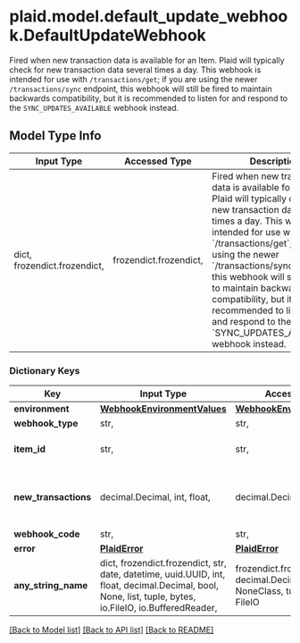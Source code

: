 # plaid.model.default_update_webhook.DefaultUpdateWebhook

Fired when new transaction data is available for an Item. Plaid will typically check for new transaction data several times a day.  This webhook is intended for use with `/transactions/get`; if you are using the newer `/transactions/sync` endpoint, this webhook will still be fired to maintain backwards compatibility, but it is recommended to listen for and respond to the `SYNC_UPDATES_AVAILABLE` webhook instead. 

## Model Type Info
Input Type | Accessed Type | Description | Notes
------------ | ------------- | ------------- | -------------
dict, frozendict.frozendict,  | frozendict.frozendict,  | Fired when new transaction data is available for an Item. Plaid will typically check for new transaction data several times a day.  This webhook is intended for use with &#x60;/transactions/get&#x60;; if you are using the newer &#x60;/transactions/sync&#x60; endpoint, this webhook will still be fired to maintain backwards compatibility, but it is recommended to listen for and respond to the &#x60;SYNC_UPDATES_AVAILABLE&#x60; webhook instead.  | 

### Dictionary Keys
Key | Input Type | Accessed Type | Description | Notes
------------ | ------------- | ------------- | ------------- | -------------
**environment** | [**WebhookEnvironmentValues**](WebhookEnvironmentValues.md) | [**WebhookEnvironmentValues**](WebhookEnvironmentValues.md) |  | 
**webhook_type** | str,  | str,  | &#x60;TRANSACTIONS&#x60; | 
**item_id** | str,  | str,  | The &#x60;item_id&#x60; of the Item the webhook relates to. | 
**new_transactions** | decimal.Decimal, int, float,  | decimal.Decimal,  | The number of new transactions detected since the last time this webhook was fired. | 
**webhook_code** | str,  | str,  | &#x60;DEFAULT_UPDATE&#x60; | 
**error** | [**PlaidError**](PlaidError.md) | [**PlaidError**](PlaidError.md) |  | [optional] 
**any_string_name** | dict, frozendict.frozendict, str, date, datetime, uuid.UUID, int, float, decimal.Decimal, bool, None, list, tuple, bytes, io.FileIO, io.BufferedReader,  | frozendict.frozendict, str, decimal.Decimal, BoolClass, NoneClass, tuple, bytes, FileIO | any string name can be used but the value must be the correct type | [optional]

[[Back to Model list]](../../README.md#documentation-for-models) [[Back to API list]](../../README.md#documentation-for-api-endpoints) [[Back to README]](../../README.md)

